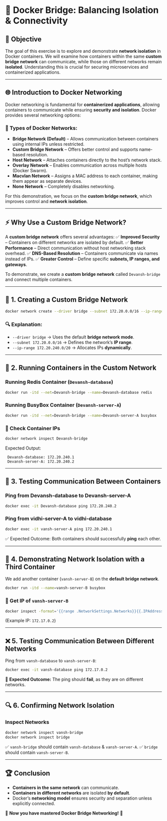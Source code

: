 # 🚀 Docker Bridge: Balancing Isolation & Connectivity

## 📌 Objective
The goal of this exercise is to explore and demonstrate **network isolation** in Docker containers. We will examine how containers within the same **custom bridge network** can communicate, while those on different networks remain **isolated**. Understanding this is crucial for securing microservices and containerized applications.  

---

## 🌐 Introduction to Docker Networking
Docker networking is fundamental for **containerized applications**, allowing containers to communicate while ensuring **security and isolation**. Docker provides several networking options:

### 🔹 Types of Docker Networks:
- **Bridge Network (Default)** – Allows communication between containers using internal IPs unless restricted.
- **Custom Bridge Network** – Offers better control and supports name-based resolution.
- **Host Network** – Attaches containers directly to the host’s network stack.
- **Overlay Network** – Enables communication across multiple hosts (Docker Swarm).
- **Macvlan Network** – Assigns a MAC address to each container, making them appear as separate devices.
- **None Network** – Completely disables networking.

For this demonstration, we focus on the **custom bridge network**, which improves control and **network isolation**.

---

## ⚡ Why Use a Custom Bridge Network?
A **custom bridge network** offers several advantages:
✅ **Improved Security** – Containers on different networks are isolated by default.
✅ **Better Performance** – Direct communication without host networking stack overhead.
✅ **DNS-Based Resolution** – Containers communicate via names instead of IPs.
✅ **Greater Control** – Define specific **subnets, IP ranges, and gateways**.

To demonstrate, we create a **custom bridge network** called `Devansh-bridge` and connect multiple containers.

---

## 🔧 1. Creating a Custom Bridge Network
```bash
docker network create --driver bridge --subnet 172.20.0.0/16 --ip-range 172.20.240.0/20 Devansh-bridge
```
### 🔍 Explanation:
- `--driver bridge` → Uses the default **bridge network mode**.
- `--subnet 172.20.0.0/16` → Defines the network’s **IP range**.
- `--ip-range 172.20.240.0/20` → Allocates IPs **dynamically**.

---

## 🚀 2. Running Containers in the Custom Network
### Running **Redis Container** (`Devansh-database`)
```bash
docker run -itd --net=Devansh-bridge --name=Devansh-database redis
```
### Running **BusyBox Container** (`Devansh-server-A`)
```bash
docker run -itd --net=Devansh-bridge --name=Devansh-server-A busybox
```

### 📌 Check Container IPs
```bash
docker network inspect Devansh-bridge
```
Expected Output:
```
 Devansh-database: 172.20.240.1
 Devansh-server-A: 172.20.240.2
```

---

## 📔 3. Testing Communication Between Containers
### Ping from **Devansh-database** to **Devansh-server-A**
```bash
docker exec -it Devansh-database ping 172.20.240.2
```
### Ping from **vidhi-server-A** to **vidhi-database**
```bash
docker exec -it vansh-server-A ping 172.20.240.1
```
✅ Expected Outcome: Both containers should successfully **ping** each other.

---

## 🚧 4. Demonstrating Network Isolation with a Third Container
We add another container (`vansh-server-B`) on the **default bridge network**.
```bash
docker run -itd --name=vansh-server-B busybox
```
### 📌 Get IP of `vansh-server-B`
```bash
docker inspect -format='{{range .NetworkSettings.Networks}}{{.IPAddress}}{{end}}' vansh-server-B
```
(Example IP: `172.17.0.2`)

---

## ❌ 5. Testing Communication Between Different Networks
Ping from `vansh-database` to `vansh-server-B`:
```bash
docker exec -it vansh-database ping 172.17.0.2
```
🚨 **Expected Outcome:** The ping should **fail**, as they are on different networks.

---

## 🔍 6. Confirming Network Isolation
### Inspect Networks
```bash
docker network inspect vansh-bridge
docker network inspect bridge
```
✅ `vansh-bridge` should contain `vansh-database` & `vansh-server-A`.
✅ `bridge` should contain `vansh-server-B`.

---

## 🏆 Conclusion
- **Containers in the same network** can communicate.
- **Containers in different networks** are isolated **by default**.
- Docker’s **networking model** ensures security and separation unless explicitly connected.

🚀 **Now you have mastered Docker Bridge Networking!** 🎯

